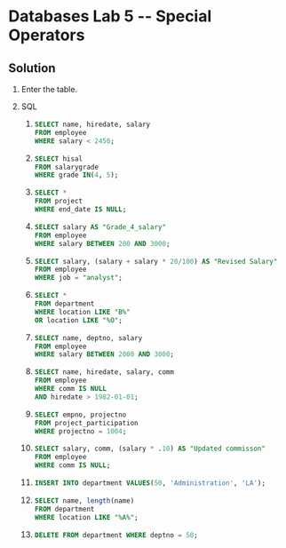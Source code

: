 # Databases Lab 5 -- Special Operators

<script src="https://cdn.jsdelivr.net/npm/code-line"></script>
<script>CodeLine.initOnPageLoad({toggleBtn: {show: false}, copyBtn: {show: false}})</script>

<link rel="stylesheet" href="/module-content/css/block.css">

## Solution

1. Enter the table.

2. SQL

   1. ```sql
      SELECT name, hiredate, salary
      FROM employee 
      WHERE salary < 2450;
      ```

   2. ```sql
      SELECT hisal
      FROM salarygrade 
      WHERE grade IN(4, 5);
      ```

   3. ```sql
      SELECT *
      FROM project 
      WHERE end_date IS NULL;
      ```

   4. ```sql
      SELECT salary AS "Grade_4_salary"
      FROM employee 
      WHERE salary BETWEEN 200 AND 3000;
      ```

   5. ```sql
      SELECT salary, (salary + salary * 20/100) AS "Revised Salary"
      FROM employee 
      WHERE job = "analyst";
      ```

   6. ```sql
      SELECT *
      FROM department 
      WHERE location LIKE "B%" 
      OR location LIKE "%O";
      ```

   7. ```sql
      SELECT name, deptno, salary
      FROM employee
      WHERE salary BETWEEN 2000 AND 3000;
      ```

   8. ```sql
      SELECT name, hiredate, salary, comm
      FROM employee
      WHERE comm IS NULL
      AND hiredate > 1982-01-01;
      ```

   9. ```sql
      SELECT empno, projectno
      FROM project_participation
      WHERE projectno = 1004;
      ```

   10. ```sql
       SELECT salary, comm, (salary * .10) AS "Updated commisson"
       FROM employee
       WHERE comm IS NULL;
       ```

   11. ```sql
       INSERT INTO department VALUES(50, 'Administration', 'LA');
       ```

   12. ```sql
       SELECT name, length(name)
       FROM department
       WHERE location LIKE "%A%";
       ```

   13. ```sql
       DELETE FROM department WHERE deptno = 50;
       ```

       

